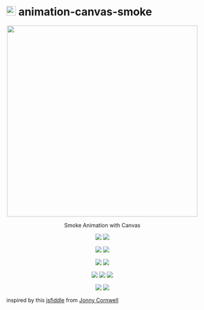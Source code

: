 # <img width=25 src="https://i.imgur.com/5Uymvk5.gif"> animation-canvas-smoke

<p align=center>
  <a href="https://bamdadsabbagh.github.io/2d-canvas-smoke-animation/"><img width=500 src="https://i.imgur.com/5Uymvk5.gif"></a>
</p>

<p align=center>
  Smoke Animation with Canvas
</p>

<p align=center>
  <a href="https://github.com/bamdadsabbagh/2d-canvas-smoke-animation"><img src="https://img.shields.io/github/stars/bamdadsabbagh/2d-canvas-smoke-animation?label=git"></a>
  <img src="https://img.shields.io/github/license/bamdadsabbagh/2d-canvas-smoke-animation">
</p>

<p align=center>
  <img src="https://img.shields.io/github/languages/count/bamdadsabbagh/2d-canvas-smoke-animation">
  <img src="https://img.shields.io/github/languages/top/bamdadsabbagh/2d-canvas-smoke-animation">
</p>

<p align=center>
  <img src="https://img.shields.io/github/v/release/bamdadsabbagh/2d-canvas-smoke-animation">
  <img src="https://api.codeclimate.com/v1/badges/2085a2ecfa65cfc1701b/maintainability">
</p>

<p align=center>
  <img src="https://img.shields.io/david/bamdadsabbagh/2d-canvas-smoke-animation">
  <img src="https://img.shields.io/david/dev/bamdadsabbagh/2d-canvas-smoke-animation">
  <img src="https://img.shields.io/snyk/vulnerabilities/github/bamdadsabbagh/2d-canvas-smoke-animation">
</p>

<p align=center>
  <img src="https://img.shields.io/badge/ci-github--actions-yellowgreen">
  <img src="https://img.shields.io/badge/cd-github--pages-yellowgreen">
</p>

inspired by this [jsfiddle](https://jsfiddle.net/jonnyc/Ujz4P/3/) from [Jonny Cornwell](https://github.com/jonnycornwell)
